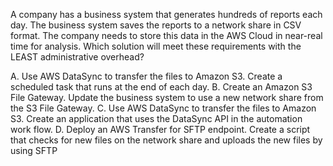 A company has a business system that generates hundreds of reports each day. The business system saves the reports to a network share in CSV format. The company needs to store this data in the AWS Cloud in near-real time for analysis. Which solution will meet these requirements with the LEAST administrative overhead? 

A. Use AWS DataSync to transfer the files to Amazon S3. Create a scheduled task that runs at the end of each day. 
B. Create an Amazon S3 File Gateway. Update the business system to use a new network share from the S3 File Gateway. 
C. Use AWS DataSync to transfer the files to Amazon S3. Create an application that uses the DataSync API in the automation work­ flow. 
D. Deploy an AWS Transfer for SFTP endpoint. Create a script that checks for new files on the network share and uploads the new files by using SFTP
